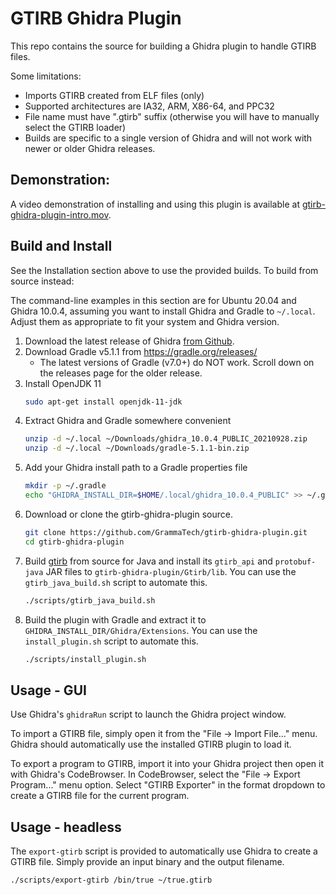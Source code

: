 # GTIRB Ghidra Plugin

This repo contains the source for building a Ghidra plugin to handle
GTIRB files.

Some limitations:
 - Imports GTIRB created from ELF files (only)
 - Supported architectures are IA32, ARM, X86-64, and PPC32
 - File name must have ".gtirb" suffix (otherwise you will have to
   manually select the GTIRB loader)
 - Builds are specific to a single version of Ghidra and will not work with
   newer or older Ghidra releases.

## Demonstration:

A video demonstration of installing and using this plugin is available at
   [gtirb-ghidra-plugin-intro.mov](https://grammatech.github.io/gtirb-ghidra-plugin/gtirb-ghidra-plugin-intro.mov).

## Build and Install

See the Installation section above to use the provided builds. To build from source instead:

The command-line examples in this section are for Ubuntu 20.04 and Ghidra 10.0.4, assuming you want to install Ghidra and Gradle to `~/.local`. Adjust them as appropriate to fit your system and Ghidra version.

1. Download the latest release of Ghidra [from Github](https://github.com/NationalSecurityAgency/ghidra/releases).
2. Download Gradle v5.1.1 from https://gradle.org/releases/
    * The latest versions of Gradle (v7.0+) do NOT work. Scroll down on the releases page for the older release.
3. Install OpenJDK 11
   ```sh
   sudo apt-get install openjdk-11-jdk
   ```
4. Extract Ghidra and Gradle somewhere convenient
   ```sh
   unzip -d ~/.local ~/Downloads/ghidra_10.0.4_PUBLIC_20210928.zip
   unzip -d ~/.local ~/Downloads/gradle-5.1.1-bin.zip
   ```
5. Add your Ghidra install path to a Gradle properties file
   ```sh
   mkdir -p ~/.gradle
   echo "GHIDRA_INSTALL_DIR=$HOME/.local/ghidra_10.0.4_PUBLIC" >> ~/.gradle/gradle.properties
   ```
6. Download or clone the gtirb-ghidra-plugin source.
   ```sh
   git clone https://github.com/GrammaTech/gtirb-ghidra-plugin.git
   cd gtirb-ghidra-plugin
   ```
7. Build [gtirb](https://github.com/GrammaTech/gtirb) from source for Java and install its `gtirb_api` and `protobuf-java` JAR files to `gtirb-ghidra-plugin/Gtirb/lib`. You can use the `gtirb_java_build.sh` script to automate this.
   ```sh
   ./scripts/gtirb_java_build.sh
   ```
8. Build the plugin with Gradle and extract it to `GHIDRA_INSTALL_DIR/Ghidra/Extensions`. You can use the `install_plugin.sh` script to automate this.
   ```sh
   ./scripts/install_plugin.sh
   ```

## Usage - GUI

Use Ghidra's `ghidraRun` script to launch the Ghidra project window.

To import a GTIRB file, simply open it from the "File -> Import File..." menu.
Ghidra should automatically use the installed GTIRB plugin to load it.

To export a program to GTIRB, import it into your Ghidra project then open it
with Ghidra's CodeBrowser. In CodeBrowser, select the
"File -> Export Program..." menu option. Select "GTIRB Exporter" in the format
dropdown to create a GTIRB file for the current program.

## Usage - headless

The `export-gtirb` script is provided to automatically use Ghidra to create a
GTIRB file. Simply provide an input binary and the output filename.

```sh
./scripts/export-gtirb /bin/true ~/true.gtirb
```
